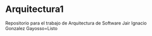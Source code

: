 # Arquitectura1
Repositorio para el trabajo de Arquitectura de Software
Jair Ignacio Gonzalez Gayosso=Listo
